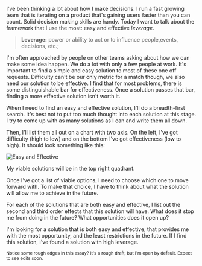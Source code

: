 I've been thinking a lot about how I make decisions. I run a fast growing team that is iterating on a product that's gaining users faster than you can count. Solid decision making skills are handy. Today I want to talk about the framework that I use the most: easy and effective _leverage_.

> **Leverage:** power or ability to act or to influence people,events, decisions, etc.;

I'm often approached by people on other teams asking about how we can make some idea happen. We do a lot with only a few people at work. It's important to find a simple and easy solution to most of these one off requests. Difficulty can't be our only metric for a match though, we also need our solution to be effective. I find that for most problems, there is some distinguishable bar for effectiveness. Once a solution passes that bar, finding a more effective solution isn't worth it.

When I need to find an easy and effective solution, I'll do a breadth-first search. It's best not to put too much thought into each solution at this stage. I try to come up with as many solutions as I can and write them all down.

Then, I'll list them all out on a chart with two axis. On the left, I've got difficulty (high to low) and on the bottom I've got effectiveness (low to high). It should look something like this:

![Easy and Effective](https://cldup.com/_BInZ0ngN2.png)

My viable solutions will be in the top right quadrant.

Once I've got a list of viable options, I need to choose which one to move forward with. To make that choice, I have to think about what the solution will allow me to achieve in the future.

For each of the solutions that are both easy and effective, I list out the second and third order effects that this solution will have. What does it stop me from doing in the future? What opportunities does it open up?

I'm looking for a solution that is both easy and effective, that provides me with the most opportunity, and the least restrictions in the future. If I find this solution, I've found a solution with high leverage.

<small>Notice some rough edges in this essay? It's a rough draft, but I'm open by default. Expect to see edits soon.</small>